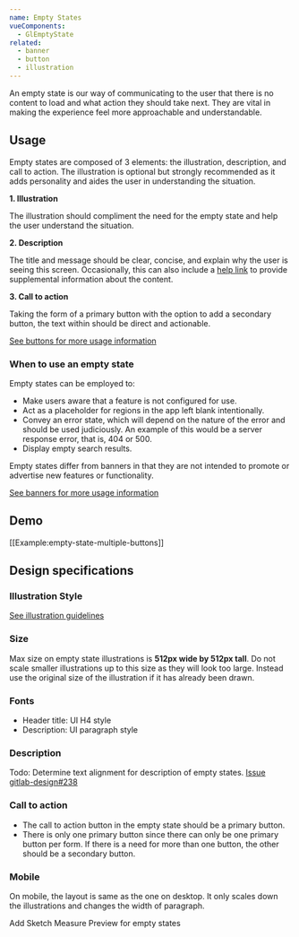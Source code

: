 ```yaml
---
name: Empty States
vueComponents:
  - GlEmptyState
related: 
  - banner
  - button
  - illustration
---
```


An empty state is our way of communicating to the user that there is no content to load and what action they should take next. They are vital in making the experience feel more approachable and understandable.

## Usage

Empty states are composed of 3 elements: the illustration, description, and call to action. The illustration is optional but strongly recommended as it adds personality and aides the user in understanding the situation.

**1\. Illustration**

The illustration should compliment the need for the empty state and help the user understand the situation.

**2\. Description**

The title and message should be clear, concise, and explain why the user is seeing this screen.
Occasionally, this can also include a [help link](/usability/helping-users) to provide supplemental information about the content.

**3\. Call to action**

Taking the form of a primary button with the option to add a secondary button, the text within should be direct and actionable.

[See buttons for more usage information](/components/button)

### When to use an empty state

Empty states can be employed to:

*   Make users aware that a feature is not configured for use.
*   Act as a placeholder for regions in the app left blank intentionally.
*   Convey an error state, which will depend on the nature of the error and should be used judiciously. An example of this would be a server response error, that is, 404 or 500.
*   Display empty search results.

Empty states differ from banners in that they are not intended to promote or advertise new features or functionality.

[See banners for more usage information](/components/banner)

## Demo

[[Example:empty-state-multiple-buttons]]

## Design specifications

### Illustration Style

[See illustration guidelines](/product-foundations/illustration)

### Size

Max size on empty state illustrations is **512px wide by 512px tall**. Do not scale smaller illustrations up to this size as they will look too large. Instead use the original size of the illustration if it has already been drawn.

### Fonts

*   Header title: UI H4 style
*   Description: UI paragraph style

### Description

Todo: Determine text alignment for description of empty states. [Issue gitlab-design#238](https://gitlab.com/gitlab-org/gitlab-design/issues/238)

### Call to action

*   The call to action button in the empty state should be a primary button.
*   There is only one primary button since there can only be one primary button per form. If there is a need for more than one button, the other should be a secondary button.

### Mobile

On mobile, the layout is same as the one on desktop. It only scales down the illustrations and changes the width of paragraph.

Add Sketch Measure Preview for empty states
